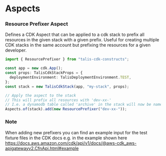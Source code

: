 # Aspects

### Resource Prefixer Aspect

Defines a CDK Aspect that can be applied to a cdk stack to prefix all resources in the given stack with a given prefix. Useful for creating multiple CDK stacks in the same account but prefixing the resources for a given developer.

```ts
import { ResourcePrefixer } from "talis-cdk-constructs";

const app = new cdk.App();
const props: TalisCdkStackProps = {
  deploymentEnvironment: TalisDeploymentEnvironment.TEST,
};
const stack = new TalisCdkStack(app, "my-stack", props);

// Apply the aspect to the stack
// This will prefix all resources with 'dev-xx-'
// I.e. a dynamodb table called 'archive' in the stack will now be named 'dev-xx-archive'
Aspects.of(stack).add(new ResourcePrefixer("dev-xx-"));
```

### Note

When adding new prefixers you can find an example input for the test fixture files in the CDK docs e.g. in the example shown here https://docs.aws.amazon.com/cdk/api/v1/docs/@aws-cdk_aws-apigatewayv2.CfnApi.html#example
